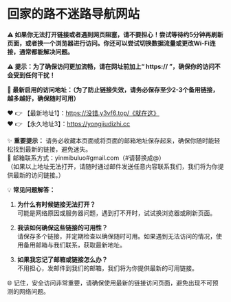 # 回家的路不迷路导航网站<br>

**⚠️ 如果你无法打开链接或者遇到网页阻塞，请不要担心！尝试等待约5分钟再刷新页面，或者换一个浏览器进行访问。你还可以尝试切换数据流量或更改Wi-Fi连接，通常都能解决问题。**<br>

**⚠️ 提示：为了确保访问更加流畅，请在网址前加上“ https:// ”，确保你的访问不会受到任何干扰！**<br>

**🌟 最新启用的访问地址：（为了防止链接失效，请务必保存至少2-3个备用链接，越多越好，确保随时可用）**<br>

❤️ 👉 【最新地址1】：https://没错.y3vf6.top/《就在这》<br>
❤️ 👉 【永久地址3】：https://yongjiudizhi.cc<br>

✨ **重要提示：** 请务必收藏本页面或将页面的邮箱地址保存起来，确保你随时能轻松找到最新的链接，避免迷失。  <br>
📧 邮箱联系方式：yinmibuluo#gmail.com（#请替换成@）  <br>
（如果以上地址无法打开，请随时通过邮件发送任意内容联系我们，我们将为你提供最新的访问链接。）<br>

💡 **常见问题解答：**  <br>
1. **为什么有时候链接无法打开？**  <br>
   可能是网络原因或服务器问题，遇到打不开时，试试换浏览器或刷新页面。<br>

2. **我该如何确保这些链接的可用性？**  <br>
   请保存多个链接，并定期检查以确保随时可用。如果遇到无法访问的情况，使用备用邮箱与我们联系，获取最新地址。<br>

3. **如果我忘记了邮箱或链接怎么办？**  <br>
   不用担心，发邮件到我们的邮箱，我们将为你提供最新的可用链接。<br>

🌐 记住，安全访问非常重要，请确保使用最新的链接访问页面，避免出现不可预测的网络问题。<br>
